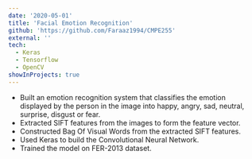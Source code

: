 ```yaml
---
date: '2020-05-01'
title: 'Facial Emotion Recognition'
github: 'https://github.com/Faraaz1994/CMPE255'
external: ''
tech:
  - Keras
  - Tensorflow
  - OpenCV
showInProjects: true
---
```


-	Built an emotion recognition system that classifies the emotion displayed by the person in the
image into happy, angry, sad, neutral, surprise, disgust or fear.
-	Extracted SIFT features from the images to form the feature vector.
-	Constructed Bag Of Visual Words from the extracted SIFT features.
-	Used Keras to build the Convolutional Neural Network.
-	Trained the model on FER-2013 dataset.
